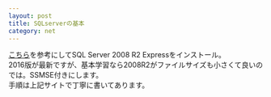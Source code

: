 ```yaml
---
layout: post
title: SQLserverの基本
category: net
---
```


[こちら](https://creativeweb.jp/fc/2008-r2/)を参考にしてSQL Server 2008 R2 Expressをインストール。  
2016版が最新ですが、基本学習なら2008R2がファイルサイズも小さくて良いのでは。SSMSE付きにします。  
手順は上記サイトで丁寧に書いてあります。  


